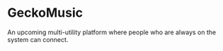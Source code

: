 # GeckoMusic
An upcoming multi-utility platform where people who are always on the system can connect.